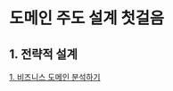 # 도메인 주도 설계 첫걸음

## 1. 전략적 설계

[1. 비즈니스 도메인 분석하기](./1.%EB%B9%84%EC%A6%88%EB%8B%88%EC%8A%A4%20%EB%8F%84%EB%A9%94%EC%9D%B8%20%EB%B6%84%EC%84%9D%ED%95%98%EA%B8%B0.md)
